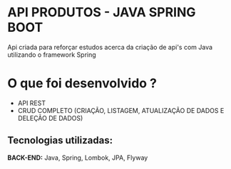 
# API PRODUTOS - JAVA SPRING BOOT
Api criada para reforçar estudos acerca da criação de api's com Java utilizando o framework Spring



# O que foi desenvolvido ?
 - API REST
 - CRUD COMPLETO (CRIAÇÃO, LISTAGEM, ATUALIZAÇÃO DE DADOS E DELEÇÃO DE DADOS)
 

## Tecnologias utilizadas:

**BACK-END:** Java, Spring, Lombok, JPA, Flyway


